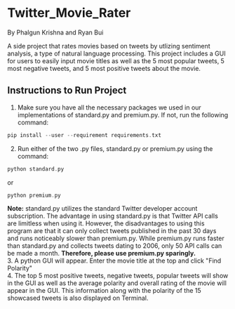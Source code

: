 # Twitter_Movie_Rater  

By Phalgun Krishna and Ryan Bui  

A side project that rates movies based on tweets by utlizing sentiment analysis, a type of natural language processing. This project includes a GUI for users to easily input movie titles as well as the 5 most popular tweets, 5 most negative tweets, and 5 most positive tweets about the movie.


## Instructions to Run Project  
1. Make sure you have all the necessary packages we used in our implementations of standard.py and premium.py. If not, run the following command:  
```c
pip install --user --requirement requirements.txt  
```  
2. Run either of the two .py files, standard.py or premium.py using the command: 
```c 
python standard.py
``` 
or  

```c
python premium.py
```  
**Note:** standard.py utilizes the standard Twitter developer account subscription. The advantage in using standard.py is that Twitter API calls are limitless when using it. However, the disadvantages to using this program are that it can only collect tweets published in the past 30 days and runs noticeably slower than premium.py. While premium.py runs faster than standard.py and collects tweets dating to 2006, only 50 API calls can be made a month. **Therefore, please use premium.py sparingly.**  
3. A python GUI will appear. Enter the movie title at the top and click "Find Polarity"  
4. The top 5 most positive tweets, negative tweets, popular tweets will show in the GUI as well as the average polarity and overall rating of the movie will appear in the GUI. This information along with the polarity of the 15 showcased tweets is also displayed on Terminal.
